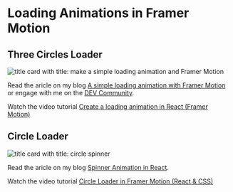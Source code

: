# Loading Animations in Framer Motion

## Three Circles Loader

![title card with title: make a simple loading animation and Framer Motion](https://blog.sethcorker.com/content/images/size/w2000/2019/11/Copy-of-Transitions---Dev.png)

Read the aricle on my blog [A simple loading animation with Framer Motion](https://blog.sethcorker.com/an-easy-loading-animation-with-framer-motion/) or engage with me on the [DEV Community](https://dev.to/darthknoppix/a-simple-loading-animation-with-framer-motion-5f8o).

Watch the video tutorial [Create a loading animation in React (Framer Motion)](https://www.youtube.com/watch?v=aHqTM0WFdpk)

## Circle Loader

![title card with title: circle spinner](https://blog.sethcorker.com/content/images/size/w2000/2019/12/Cover---Spinner.jpg)

Read the aricle on my blog [Spinner Animation in React](https://blog.sethcorker.com/spinner-animation-in-react/).

Watch the video tutorial [Circle Loader in Framer Motion (React & CSS)](https://www.youtube.com/watch?v=bhpdMlCnwaM)
